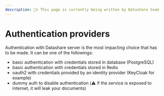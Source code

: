 ```yaml
---
description: 👷‍♀️ This page is currently being written by Datashare team.
---
```


# Authentication providers

Authentication with Datashare server is the most impacting choice that has to be made. It can be one of the followings:

* basic authentication with credentials stored in database (PostgreSQL)
* basic authentication with credentials stored in Redis
* oauth2 with credentials provided by an identity provider (KeyCloak for example)
* dummy auth to disable authentication (⚠️ if the service is exposed to internet, it will leak your documents)
